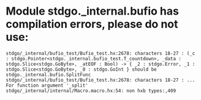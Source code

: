 # Module stdgo._internal.bufio has compilation errors, please do not use:
```
stdgo/_internal/bufio_test/Bufio_test.hx:2678: characters 18-27 : (_c : stdgo.Pointer<stdgo._internal.bufio_test.T_countdown>, _data : stdgo.Slice<stdgo.GoByte>, _atEOF : Bool) -> { _2 : stdgo.Error, _1 : stdgo.Slice<stdgo.GoByte>, _0 : stdgo.GoInt } should be stdgo._internal.bufio.SplitFunc
stdgo/_internal/bufio_test/Bufio_test.hx:2678: characters 18-27 : ... For function argument '_split'
stdgo/_internal/internal/Macro.macro.hx:54: non hxb types:,409

```

